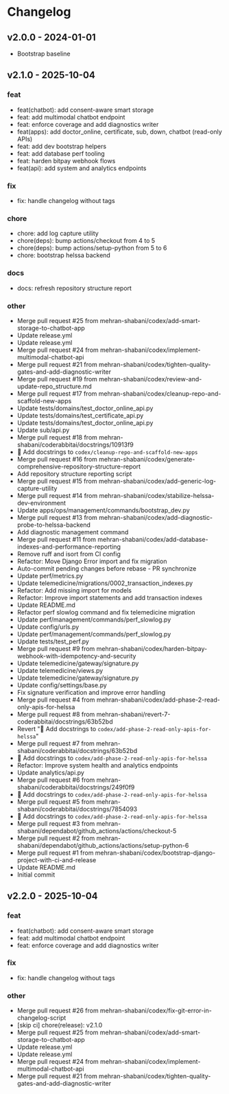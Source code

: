 # Changelog

## v2.0.0 - 2024-01-01
- Bootstrap baseline
## v2.1.0 - 2025-10-04
### feat
- feat(chatbot): add consent-aware smart storage
- feat: add multimodal chatbot endpoint
- feat: enforce coverage and add diagnostics writer
- feat(apps): add doctor_online, certificate, sub, down, chatbot (read-only APIs)
- feat: add dev bootstrap helpers
- feat: add database perf tooling
- feat: harden bitpay webhook flows
- feat(api): add system and analytics endpoints

### fix
- fix: handle changelog without tags

### chore
- chore: add log capture utility
- chore(deps): bump actions/checkout from 4 to 5
- chore(deps): bump actions/setup-python from 5 to 6
- chore: bootstrap helssa backend

### docs
- docs: refresh repository structure report

### other
- Merge pull request #25 from mehran-shabani/codex/add-smart-storage-to-chatbot-app
- Update release.yml
- Update release.yml
- Merge pull request #24 from mehran-shabani/codex/implement-multimodal-chatbot-api
- Merge pull request #21 from mehran-shabani/codex/tighten-quality-gates-and-add-diagnostic-writer
- Merge pull request #19 from mehran-shabani/codex/review-and-update-repo_structure.md
- Merge pull request #17 from mehran-shabani/codex/cleanup-repo-and-scaffold-new-apps
- Update tests/domains/test_doctor_online_api.py
- Update tests/domains/test_certificate_api.py
- Update tests/domains/test_doctor_online_api.py
- Update sub/api.py
- Merge pull request #18 from mehran-shabani/coderabbitai/docstrings/10913f9
- 📝 Add docstrings to `codex/cleanup-repo-and-scaffold-new-apps`
- Merge pull request #16 from mehran-shabani/codex/generate-comprehensive-repository-structure-report
- Add repository structure reporting script
- Merge pull request #15 from mehran-shabani/codex/add-generic-log-capture-utility
- Merge pull request #14 from mehran-shabani/codex/stabilize-helssa-dev-environment
- Update apps/ops/management/commands/bootstrap_dev.py
- Merge pull request #13 from mehran-shabani/codex/add-diagnostic-probe-to-helssa-backend
- Add diagnostic management command
- Merge pull request #11 from mehran-shabani/codex/add-database-indexes-and-performance-reporting
- Remove ruff and isort from CI config
- Refactor: Move Django Error import and fix migration
- Auto-commit pending changes before rebase - PR synchronize
- Update perf/metrics.py
- Update telemedicine/migrations/0002_transaction_indexes.py
- Refactor: Add missing import for models
- Refactor: Improve import statements and add transaction indexes
- Update README.md
- Refactor perf slowlog command and fix telemedicine migration
- Update perf/management/commands/perf_slowlog.py
- Update config/urls.py
- Update perf/management/commands/perf_slowlog.py
- Update tests/test_perf.py
- Merge pull request #9 from mehran-shabani/codex/harden-bitpay-webhook-with-idempotency-and-security
- Update telemedicine/gateway/signature.py
- Update telemedicine/views.py
- Update telemedicine/gateway/signature.py
- Update config/settings/base.py
- Fix signature verification and improve error handling
- Merge pull request #4 from mehran-shabani/codex/add-phase-2-read-only-apis-for-helssa
- Merge pull request #8 from mehran-shabani/revert-7-coderabbitai/docstrings/63b52bd
- Revert "📝 Add docstrings to `codex/add-phase-2-read-only-apis-for-helssa`"
- Merge pull request #7 from mehran-shabani/coderabbitai/docstrings/63b52bd
- 📝 Add docstrings to `codex/add-phase-2-read-only-apis-for-helssa`
- Refactor: Improve system health and analytics endpoints
- Update analytics/api.py
- Merge pull request #6 from mehran-shabani/coderabbitai/docstrings/249f0f9
- 📝 Add docstrings to `codex/add-phase-2-read-only-apis-for-helssa`
- Merge pull request #5 from mehran-shabani/coderabbitai/docstrings/7854093
- 📝 Add docstrings to `codex/add-phase-2-read-only-apis-for-helssa`
- Merge pull request #3 from mehran-shabani/dependabot/github_actions/actions/checkout-5
- Merge pull request #2 from mehran-shabani/dependabot/github_actions/actions/setup-python-6
- Merge pull request #1 from mehran-shabani/codex/bootstrap-django-project-with-ci-and-release
- Update README.md
- Initial commit

## v2.2.0 - 2025-10-04
### feat
- feat(chatbot): add consent-aware smart storage
- feat: add multimodal chatbot endpoint
- feat: enforce coverage and add diagnostics writer

### fix
- fix: handle changelog without tags

### other
- Merge pull request #26 from mehran-shabani/codex/fix-git-error-in-changelog-script
- [skip ci] chore(release): v2.1.0
- Merge pull request #25 from mehran-shabani/codex/add-smart-storage-to-chatbot-app
- Update release.yml
- Update release.yml
- Merge pull request #24 from mehran-shabani/codex/implement-multimodal-chatbot-api
- Merge pull request #21 from mehran-shabani/codex/tighten-quality-gates-and-add-diagnostic-writer

